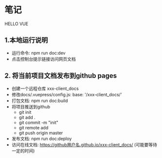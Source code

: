 # 笔记
HELLO VUE
## 1.本地运行说明
- 运行命令: npm run doc:dev
- 点击控制台提示链接访问网页文档

## 2. 将当前项目文档发布到github pages
- 创建一个远程仓库 xxx-client_docs
- 修改docs/.vuepress/config.js: base: '/xxx-client_docs/'
- 打包文档: npm run doc:build
- 将项目推送到github
  - git init
  - git add .
  - git commit -m "init"
  - git remote add 
  - git push origin master
- 发布文档: npm run doc:deploy
- 访问在线文档: https://github用户名.github.io/xxx-client_docs/ (可能要等待一定的时间)



